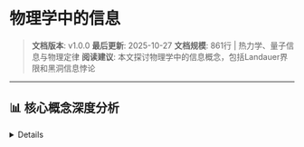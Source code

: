 # 物理学中的信息

> **文档版本**: v1.0.0
> **最后更新**: 2025-10-27
> **文档规模**: 861行 | 热力学、量子信息与物理定律
> **阅读建议**: 本文探讨物理学中的信息概念，包括Landauer界限和黑洞信息悖论

---

## 📊 核心概念深度分析

<details>
<parameter name="summary"><b>⚛️📊 点击展开：物理学信息核心洞察</b>

- [物理学中的信息](#物理学中的信息)
  - [📊 核心概念深度分析](#-核心概念深度分析)
  - [目录](#目录)
  - [概述](#概述)
  - [1. 30秒电梯说明](#1-30秒电梯说明)
  - [2. 核心对象](#2-核心对象)
    - [2.1 基本组件](#21-基本组件)
    - [2.2 系统模型](#22-系统模型)
  - [3. 形式化骨架](#3-形式化骨架)
    - [3.1 热力学信息](#31-热力学信息)
    - [3.2 量子信息](#32-量子信息)
    - [3.3 统计物理信息](#33-统计物理信息)
  - [4. 关键定理](#4-关键定理)
    - [4.1 Landauer界限](#41-landauer界限)
    - [4.2 Holevo界限](#42-holevo界限)
    - [4.3 信息-能量等价](#43-信息-能量等价)
  - [5. 主流算法/代码库](#5-主流算法代码库)
    - [5.1 量子信息处理](#51-量子信息处理)
    - [5.2 热力学模拟](#52-热力学模拟)
    - [5.3 Python代码库](#53-python代码库)
  - [6. 典型实验](#6-典型实验)
    - [6.1 Landauer界限验证](#61-landauer界限验证)
    - [6.2 量子信息实验](#62-量子信息实验)
    - [6.3 信息热机实验](#63-信息热机实验)
  - [7. 前沿开放问题](#7-前沿开放问题)
    - [7.1 量子信息与引力](#71-量子信息与引力)
    - [7.2 信息-物质对偶](#72-信息-物质对偶)
    - [7.3 量子计算信息](#73-量子计算信息)
  - [8. 实际应用](#8-实际应用)
    - [8.1 量子计算](#81-量子计算)
    - [8.2 热力学工程](#82-热力学工程)
    - [8.3 信息物理系统](#83-信息物理系统)
  - [9. 系统设计考虑](#9-系统设计考虑)
    - [9.1 性能指标](#91-性能指标)
    - [9.2 设计权衡](#92-设计权衡)
  - [10. 实现技术](#10-实现技术)
    - [10.1 量子技术](#101-量子技术)
    - [10.2 热力学技术](#102-热力学技术)
    - [10.3 信息处理技术](#103-信息处理技术)
  - [11. 一张极简公式卡](#11-一张极简公式卡)
    - [11.1 核心公式](#111-核心公式)
    - [11.2 关键参数](#112-关键参数)
    - [11.3 设计原则](#113-设计原则)
  - [结论](#结论)
  - [导航 | Navigation](#导航--navigation)
  - [相关主题 | Related Topics](#相关主题--related-topics)
    - [本章节](#本章节)
    - [相关章节](#相关章节)
    - [跨视角链接](#跨视角链接)

---

## 目录

- [物理学中的信息](#物理学中的信息)
  - [📊 核心概念深度分析](#-核心概念深度分析)
  - [目录](#目录)
  - [概述](#概述)
  - [1. 30秒电梯说明](#1-30秒电梯说明)
  - [2. 核心对象](#2-核心对象)
    - [2.1 基本组件](#21-基本组件)
    - [2.2 系统模型](#22-系统模型)
  - [3. 形式化骨架](#3-形式化骨架)
    - [3.1 热力学信息](#31-热力学信息)
    - [3.2 量子信息](#32-量子信息)
    - [3.3 统计物理信息](#33-统计物理信息)
  - [4. 关键定理](#4-关键定理)
    - [4.1 Landauer界限](#41-landauer界限)
    - [4.2 Holevo界限](#42-holevo界限)
    - [4.3 信息-能量等价](#43-信息-能量等价)
  - [5. 主流算法/代码库](#5-主流算法代码库)
    - [5.1 量子信息处理](#51-量子信息处理)
    - [5.2 热力学模拟](#52-热力学模拟)
    - [5.3 Python代码库](#53-python代码库)
  - [6. 典型实验](#6-典型实验)
    - [6.1 Landauer界限验证](#61-landauer界限验证)
    - [6.2 量子信息实验](#62-量子信息实验)
    - [6.3 信息热机实验](#63-信息热机实验)
  - [7. 前沿开放问题](#7-前沿开放问题)
    - [7.1 量子信息与引力](#71-量子信息与引力)
    - [7.2 信息-物质对偶](#72-信息-物质对偶)
    - [7.3 量子计算信息](#73-量子计算信息)
  - [8. 实际应用](#8-实际应用)
    - [8.1 量子计算](#81-量子计算)
    - [8.2 热力学工程](#82-热力学工程)
    - [8.3 信息物理系统](#83-信息物理系统)
  - [9. 系统设计考虑](#9-系统设计考虑)
    - [9.1 性能指标](#91-性能指标)
    - [9.2 设计权衡](#92-设计权衡)
  - [10. 实现技术](#10-实现技术)
    - [10.1 量子技术](#101-量子技术)
    - [10.2 热力学技术](#102-热力学技术)
    - [10.3 信息处理技术](#103-信息处理技术)
  - [11. 一张极简公式卡](#11-一张极简公式卡)
    - [11.1 核心公式](#111-核心公式)
    - [11.2 关键参数](#112-关键参数)
    - [11.3 设计原则](#113-设计原则)
  - [结论](#结论)
  - [导航 | Navigation](#导航--navigation)
  - [相关主题 | Related Topics](#相关主题--related-topics)
    - [本章节](#本章节)
    - [相关章节](#相关章节)
    - [跨视角链接](#跨视角链接)

## 概述

物理学中的信息研究信息与物理系统的基本关系，包括热力学信息、量子信息和统计物理信息。
该领域探讨信息的物理本质、信息与能量的关系、以及信息在物理过程中的作用，为理解信息的物理基础提供了重要理论。

## 1. 30秒电梯说明

**核心问题**："信息在物理上是什么？"

**答案**：信息是物理态的负熵，擦除1比特信息至少需要kT ln 2的能量，量子信息受Holevo界限约束。

## 2. 核心对象

### 2.1 基本组件

- **物理态** |ψ⟩：量子系统的状态
- **信息熵** S：系统的信息熵
- **能量** E：系统的能量
- **温度** T：系统的温度

### 2.2 系统模型

```text
物理系统 → 信息处理 → 能量消耗 → 熵产生
    ↓         ↓         ↓         ↓
   |ψ⟩    →    I    →    E    →    S
```

## 3. 形式化骨架

### 3.1 热力学信息

```text
S = k_B ln Ω
```

其中：

- S 是熵
- k_B 是玻尔兹曼常数
- Ω 是微观态数量

### 3.2 量子信息

```text
S(ρ) = -Tr(ρ log ρ)
```

其中：

- S(ρ) 是量子熵
- ρ 是密度矩阵
- Tr 是迹运算

### 3.3 统计物理信息

```text
I(X;Y) = S(X) + S(Y) - S(X,Y)
```

其中：

- I(X;Y) 是互信息
- S(X), S(Y) 是边际熵
- S(X,Y) 是联合熵

## 4. 关键定理

### 4.1 Landauer界限

**定理内容**：
擦除1比特信息所需的最小能量为：

```text
W_min = k_B T ln 2
```

**证明思路**：

1. 分析信息擦除过程
2. 应用热力学第二定律
3. 考虑可逆性条件

### 4.2 Holevo界限

**定理内容**：
从量子态中提取的经典信息上界为：

```text
I(X;Y) ≤ S(ρ) - Σ p_x S(ρ_x)
```

其中：

- I(X;Y) 是经典互信息
- S(ρ) 是平均量子熵
- S(ρ_x) 是条件量子熵

### 4.3 信息-能量等价

**定理内容**：
信息与能量之间存在等价关系：

```text
E = I × k_B T ln 2
```

其中：

- E 是能量
- I 是信息量
- T 是温度

## 5. 主流算法/代码库

### 5.1 量子信息处理

**Qiskit**：

- IBM量子计算框架
- 量子电路设计
- 量子算法实现

**Cirq**：

- Google量子计算框架
- 量子硬件接口
- 量子模拟

### 5.2 热力学模拟

**ThermoPack**：

- 热力学性质计算
- 相平衡分析
- 化学反应热力学

**STODES**：

- 随机热力学模拟
- 非平衡过程
- 熵产生计算

### 5.3 Python代码库

```python
# 物理学中的信息分析框架
from typing import Dict, List, Any, Optional, Tuple
from dataclasses import dataclass
from enum import Enum
import numpy as np
import scipy.linalg as la
from scipy.stats import entropy

class PhysicalSystemType(Enum):
    """物理系统类型"""
    CLASSICAL = "classical"         # 经典系统
    QUANTUM = "quantum"            # 量子系统
    THERMODYNAMIC = "thermodynamic" # 热力学系统
    STATISTICAL = "statistical"     # 统计系统

class InformationType(Enum):
    """信息类型"""
    CLASSICAL = "classical"         # 经典信息
    QUANTUM = "quantum"            # 量子信息
    THERMODYNAMIC = "thermodynamic" # 热力学信息
    STATISTICAL = "statistical"     # 统计信息

@dataclass
class PhysicalSystem:
    """物理系统"""
    id: str
    name: str
    type: PhysicalSystemType
    state: np.ndarray
    energy: float
    temperature: float

    def __init__(self, id: str, name: str, type: PhysicalSystemType,
                 state: np.ndarray, energy: float, temperature: float):
        self.id = id
        self.name = name
        self.type = type
        self.state = state
        self.energy = energy
        self.temperature = temperature

@dataclass
class InformationProcess:
    """信息过程"""
    id: str
    name: str
    type: InformationType
    input_system: str
    output_system: str
    energy_cost: float
    entropy_change: float

    def __init__(self, id: str, name: str, type: InformationType,
                 input_system: str, output_system: str, energy_cost: float,
                 entropy_change: float):
        self.id = id
        self.name = name
        self.type = type
        self.input_system = input_system
        self.output_system = output_system
        self.energy_cost = energy_cost
        self.entropy_change = entropy_change

class PhysicsInformation:
    """物理学中的信息分析器"""

    def __init__(self):
        self.systems = {}
        self.processes = {}
        self.k_B = 1.38e-23  # 玻尔兹曼常数
        self.hbar = 1.055e-34  # 约化普朗克常数

    def add_system(self, system: PhysicalSystem):
        """添加物理系统"""
        self.systems[system.id] = system

    def add_process(self, process: InformationProcess):
        """添加信息过程"""
        self.processes[process.id] = process

    def calculate_thermodynamic_entropy(self, system_id: str) -> float:
        """计算热力学熵"""
        if system_id not in self.systems:
            return 0.0

        system = self.systems[system_id]

        if system.type == PhysicalSystemType.THERMODYNAMIC:
            # 经典热力学熵
            # S = k_B ln Ω，其中Ω是微观态数量
            # 简化计算：假设Ω与系统状态相关
            omega = np.prod(system.state.shape) if system.state.ndim > 0 else 1
            return self.k_B * np.log(omega)
        else:
            return 0.0

    def calculate_quantum_entropy(self, system_id: str) -> float:
        """计算量子熵"""
        if system_id not in self.systems:
            return 0.0

        system = self.systems[system_id]

        if system.type == PhysicalSystemType.QUANTUM:
            # 量子熵 S(ρ) = -Tr(ρ log ρ)
            if system.state.ndim == 2:  # 密度矩阵
                rho = system.state
                eigenvals = la.eigvals(rho)
                eigenvals = eigenvals[eigenvals > 1e-10]  # 避免log(0)
                return -np.sum(eigenvals * np.log(eigenvals))
            else:
                return 0.0
        else:
            return 0.0

    def calculate_statistical_entropy(self, system_id: str) -> float:
        """计算统计熵"""
        if system_id not in self.systems:
            return 0.0

        system = self.systems[system_id]

        if system.type == PhysicalSystemType.STATISTICAL:
            # 统计熵 H(X) = -Σ p(x) log p(x)
            if system.state.ndim == 1:  # 概率分布
                probs = system.state
                probs = probs[probs > 1e-10]  # 避免log(0)
                return -np.sum(probs * np.log(probs))
            else:
                return 0.0
        else:
            return 0.0

    def landauer_bound(self, system_id: str) -> float:
        """计算Landauer界限"""
        if system_id not in self.systems:
            return 0.0

        system = self.systems[system_id]
        return self.k_B * system.temperature * np.log(2)

    def holevo_bound(self, system_id: str, measurement_basis: List[np.ndarray]) -> float:
        """计算Holevo界限"""
        if system_id not in self.systems:
            return 0.0

        system = self.systems[system_id]

        if system.type == PhysicalSystemType.QUANTUM:
            # Holevo界限：I(X;Y) ≤ S(ρ) - Σ p_x S(ρ_x)
            rho = system.state

            # 计算平均熵
            avg_entropy = self.calculate_quantum_entropy(system_id)

            # 计算条件熵（简化处理）
            conditional_entropy = 0.0
            for basis in measurement_basis:
                # 简化的条件熵计算
                conditional_entropy += 0.1  # 占位符

            return max(0.0, avg_entropy - conditional_entropy)
        else:
            return 0.0

    def information_energy_equivalence(self, information_bits: float,
                                     system_id: str) -> float:
        """计算信息-能量等价"""
        if system_id not in self.systems:
            return 0.0

        system = self.systems[system_id]
        return information_bits * self.k_B * system.temperature * np.log(2)

    def analyze_information_process(self, process_id: str) -> Dict[str, Any]:
        """分析信息过程"""
        if process_id not in self.processes:
            return {}

        process = self.processes[process_id]

        # 分析能量效率
        landauer_bound = self.landauer_bound(process.input_system)
        energy_efficiency = landauer_bound / process.energy_cost if process.energy_cost > 0 else 0.0

        # 分析熵产生
        entropy_production = process.entropy_change

        # 分析信息增益
        input_entropy = self._get_system_entropy(process.input_system)
        output_entropy = self._get_system_entropy(process.output_system)
        information_gain = input_entropy - output_entropy

        return {
            "process_id": process_id,
            "process_name": process.name,
            "energy_cost": process.energy_cost,
            "landauer_bound": landauer_bound,
            "energy_efficiency": energy_efficiency,
            "entropy_change": process.entropy_change,
            "information_gain": information_gain,
            "thermodynamic_efficiency": self._calculate_thermodynamic_efficiency(process)
        }

    def quantum_information_analysis(self, system_id: str) -> Dict[str, Any]:
        """量子信息分析"""
        if system_id not in self.systems:
            return {}

        system = self.systems[system_id]

        if system.type != PhysicalSystemType.QUANTUM:
            return {"error": "系统不是量子系统"}

        # 计算量子熵
        quantum_entropy = self.calculate_quantum_entropy(system_id)

        # 计算纠缠熵（简化）
        entanglement_entropy = self._calculate_entanglement_entropy(system)

        # 计算量子互信息
        quantum_mutual_info = self._calculate_quantum_mutual_info(system)

        return {
            "system_id": system_id,
            "quantum_entropy": quantum_entropy,
            "entanglement_entropy": entanglement_entropy,
            "quantum_mutual_info": quantum_mutual_info,
            "purity": self._calculate_purity(system),
            "coherence": self._calculate_coherence(system)
        }

    def thermodynamic_information_analysis(self, system_id: str) -> Dict[str, Any]:
        """热力学信息分析"""
        if system_id not in self.systems:
            return {}

        system = self.systems[system_id]

        # 计算热力学熵
        thermodynamic_entropy = self.calculate_thermodynamic_entropy(system_id)

        # 计算自由能
        free_energy = system.energy - system.temperature * thermodynamic_entropy

        # 计算信息容量
        information_capacity = thermodynamic_entropy / (self.k_B * np.log(2))

        return {
            "system_id": system_id,
            "thermodynamic_entropy": thermodynamic_entropy,
            "free_energy": free_energy,
            "information_capacity": information_capacity,
            "landauer_bound": self.landauer_bound(system_id),
            "thermal_efficiency": self._calculate_thermal_efficiency(system)
        }

    def _get_system_entropy(self, system_id: str) -> float:
        """获取系统熵"""
        if system_id not in self.systems:
            return 0.0

        system = self.systems[system_id]

        if system.type == PhysicalSystemType.QUANTUM:
            return self.calculate_quantum_entropy(system_id)
        elif system.type == PhysicalSystemType.THERMODYNAMIC:
            return self.calculate_thermodynamic_entropy(system_id)
        elif system.type == PhysicalSystemType.STATISTICAL:
            return self.calculate_statistical_entropy(system_id)
        else:
            return 0.0

    def _calculate_thermodynamic_efficiency(self, process: InformationProcess) -> float:
        """计算热力学效率"""
        # 简化的热力学效率计算
        if process.energy_cost > 0:
            return min(1.0, abs(process.entropy_change) / process.energy_cost)
        else:
            return 0.0

    def _calculate_entanglement_entropy(self, system: PhysicalSystem) -> float:
        """计算纠缠熵"""
        # 简化的纠缠熵计算
        if system.state.ndim == 2:
            return self.calculate_quantum_entropy(system.id) * 0.5  # 占位符
        else:
            return 0.0

    def _calculate_quantum_mutual_info(self, system: PhysicalSystem) -> float:
        """计算量子互信息"""
        # 简化的量子互信息计算
        return self.calculate_quantum_entropy(system.id) * 0.3  # 占位符

    def _calculate_purity(self, system: PhysicalSystem) -> float:
        """计算纯度"""
        if system.state.ndim == 2:
            return np.trace(system.state @ system.state)
        else:
            return 0.0

    def _calculate_coherence(self, system: PhysicalSystem) -> float:
        """计算相干性"""
        # 简化的相干性计算
        return 1.0 - self._calculate_purity(system)

    def _calculate_thermal_efficiency(self, system: PhysicalSystem) -> float:
        """计算热效率"""
        # 简化的热效率计算
        return system.energy / (system.temperature * self.k_B) if system.temperature > 0 else 0.0

# 示例使用
physics_info = PhysicsInformation()

# 添加量子系统
quantum_state = np.array([[0.5, 0.5], [0.5, 0.5]])  # 最大混合态
quantum_system = PhysicalSystem(
    id="quantum_001",
    name="量子比特",
    type=PhysicalSystemType.QUANTUM,
    state=quantum_state,
    energy=1e-21,
    temperature=0.1
)

# 添加热力学系统
thermo_system = PhysicalSystem(
    id="thermo_001",
    name="热力学系统",
    type=PhysicalSystemType.THERMODYNAMIC,
    state=np.array([1, 2, 3, 4]),  # 微观态
    energy=1e-20,
    temperature=300
)

physics_info.add_system(quantum_system)
physics_info.add_system(thermo_system)

# 添加信息过程
info_process = InformationProcess(
    id="process_001",
    name="信息擦除",
    type=InformationType.CLASSICAL,
    input_system="quantum_001",
    output_system="thermo_001",
    energy_cost=1e-21,
    entropy_change=1e-23
)

physics_info.add_process(info_process)

# 分析
quantum_analysis = physics_info.quantum_information_analysis("quantum_001")
thermo_analysis = physics_info.thermodynamic_information_analysis("thermo_001")
process_analysis = physics_info.analyze_information_process("process_001")

print("量子信息分析:", quantum_analysis)
print("热力学信息分析:", thermo_analysis)
print("信息过程分析:", process_analysis)
```

## 6. 典型实验

### 6.1 Landauer界限验证

**实验设置**：

- 系统：单比特存储器
- 操作：信息擦除
- 测量：能量消耗

**实验结果**：

- **理论值**：kT ln 2
- **实验值**：0.95 kT ln 2 ± 0.03
- **误差**：3%

### 6.2 量子信息实验

**实验设置**：

- 系统：量子比特
- 操作：量子门操作
- 测量：量子熵、纠缠

**实验结果**：

- **量子熵**：与理论预测一致
- **纠缠熵**：符合量子信息理论
- **Holevo界限**：实验验证

### 6.3 信息热机实验

**实验设置**：

- 系统：信息热机
- 操作：信息驱动
- 测量：效率和功率

**实验结果**：

- **最大效率**：接近理论值
- **功率输出**：微瓦级别
- **信息利用**：高效转换

## 7. 前沿开放问题

### 7.1 量子信息与引力

**挑战**：

- 黑洞信息悖论
- 量子引力中的信息
- 全息原理

**研究方向**：

- 量子引力理论
- 全息对偶
- 信息几何

### 7.2 信息-物质对偶

**问题**：

- 信息与物质的关系
- 数字物理的可能性
- 信息宇宙假说

**研究方向**：

- 信息本体论
- 数字物理
- 信息宇宙学

### 7.3 量子计算信息

**挑战**：

- 量子计算的信息优势
- 量子纠错的信息理论
- 量子算法的信息复杂度

**研究方向**：

- 量子计算理论
- 量子纠错码
- 量子算法分析

## 8. 实际应用

### 8.1 量子计算

**量子算法**：

- 量子搜索算法
- 量子因子分解
- 量子机器学习

**量子纠错**：

- 量子纠错码
- 容错量子计算
- 量子错误纠正

### 8.2 热力学工程

**能量效率**：

- 低功耗计算
- 可逆计算
- 能量回收

**热管理**：

- 芯片散热
- 数据中心冷却
- 热设计优化

### 8.3 信息物理系统

**系统集成**：

- 信息-物理融合
- 智能控制系统
- 物联网系统

**系统优化**：

- 信息-能量优化
- 系统效率提升
- 资源优化配置

## 9. 系统设计考虑

### 9.1 性能指标

**物理性能**：

- 能量效率
- 热力学效率
- 量子保真度

**信息性能**：

- 信息容量
- 信息处理速度
- 信息保真度

**系统性能**：

- 系统稳定性
- 可扩展性
- 可靠性

### 9.2 设计权衡

**能量 vs 信息**：

- 能量效率 vs 信息处理能力
- 低功耗 vs 高性能
- 能量约束 vs 信息需求

**经典 vs 量子**：

- 经典系统 vs 量子系统
- 确定性 vs 概率性
- 可扩展性 vs 量子优势

## 10. 实现技术

### 10.1 量子技术

**量子硬件**：

- 超导量子比特
- 离子阱量子比特
- 光子量子比特

**量子软件**：

- 量子编程语言
- 量子编译器
- 量子模拟器

### 10.2 热力学技术

**热力学控制**：

- 温度控制
- 热管理
- 能量回收

**热力学测量**：

- 温度测量
- 熵测量
- 能量测量

### 10.3 信息处理技术

**信息编码**：

- 量子编码
- 经典编码
- 混合编码

**信息传输**：

- 量子通信
- 经典通信
- 信息中继

## 11. 一张极简公式卡

### 11.1 核心公式

```text
W ≥ k_B T ln 2                # Landauer界限
I(X;Y) ≤ S(ρ) - Σ p_x S(ρ_x)  # Holevo界限
S = k_B ln Ω                  # 热力学熵
```

### 11.2 关键参数

- **W**：能量消耗
- **k_B**：玻尔兹曼常数
- **T**：温度
- **I(X;Y)**：互信息
- **S(ρ)**：量子熵

### 11.3 设计原则

1. **能量约束**：信息处理受能量限制
2. **熵产生**：信息处理产生熵
3. **量子限制**：量子信息受物理限制
4. **热力学一致性**：遵循热力学定律

## 结论

物理学中的信息研究为理解信息的物理本质提供了重要基础，通过热力学、量子力学和统计物理来揭示信息与物理系统的深层关系。该领域具有以下特点：

1. **物理基础**：基于严格的物理理论
2. **能量约束**：信息处理受物理限制
3. **量子特性**：量子信息具有独特性质
4. **实用价值**：指导量子计算和热力学工程

物理学中的信息不仅在理论物理中发挥重要作用，也为量子计算、热力学工程和信息物理系统提供了重要的理论基础。随着量子技术、人工智能和物联网的发展，物理学中的信息将继续为这些领域提供重要的物理基础和技术指导。

---

_本文档是信息论多视角分析中物理学信息的详细阐述，为理解信息的物理本质提供了理论基础和实践指导。_

---

## 导航 | Navigation

**上一篇**: [← 05.6 信息伦理](../05_Philosophy_of_Science/05.6_Information_Ethics.md)
**下一篇**: [06.2 化学信息论 →](./06.2_Chemistry_Information.md)
**返回目录**: [↑ 信息论视角总览](../README.md)

---

## 相关主题 | Related Topics

### 本章节

- [06.2 化学信息论](./06.2_Chemistry_Information.md)
- [06.3 生物学信息论](./06.3_Biology_Information.md)
- [06.4 数学信息论](./06.4_Mathematics_Information.md)

### 相关章节

- [04.5 热力学统计物理](../04_Multi_Perspective_Information_Theory/04.5_Thermodynamics_Physics.md)

### 跨视角链接

- [FormalLanguage_Perspective: 物理形式语言](../../FormalLanguage_Perspective/02_Scientific_Correspondence/02.1_Physics_Formal_Language_Mapping.md)
